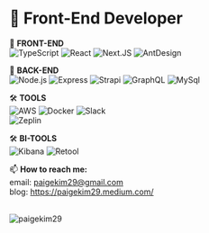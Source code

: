 # 🐣 Front-End Developer

🌱 **FRONT-END** <br />
![TypeScript](https://img.shields.io/badge/TypeScript-black?logo=Typescript)
![React](https://img.shields.io/badge/React-black?logo=react)
![Next.JS](https://img.shields.io/badge/Next.JS-black?logo=Next.JS)
![AntDesign](https://img.shields.io/badge/AntDesign-black?logo=AntDesign)

🌱 **BACK-END** <br />
![Node.js](https://img.shields.io/badge/Node.js-black?logo=node.js)
![Express](https://img.shields.io/badge/Express-black?logo=express)
![Strapi](https://img.shields.io/badge/Strapi-black?logo=Strapi)
![GraphQL](https://img.shields.io/badge/GraphQL-black?logo=GraphQL)
![MySql](https://img.shields.io/badge/MySQL-black?logo=mysql)

🛠 **TOOLS** <br />
![AWS](https://img.shields.io/badge/AWS-black?logo=Amazon-AWS)
![Docker](https://img.shields.io/badge/Docker-black?logo=docker)
![Slack](https://img.shields.io/badge/Slack-black?logo=slack)	 
![Zeplin](https://img.shields.io/badge/Zeplin-black)

🛠 **BI-TOOLS** <br />
![Kibana](https://img.shields.io/badge/Kibana-black?logo=Kibana)
![Retool](https://img.shields.io/badge/Retool-black?logo=Retool)

📫 **How to reach me:** <br />
email: paigekim29@gmail.com <br />
blog: https://paigekim29.medium.com/ <br />
<br />

<img align="left" src="https://github-readme-streak-stats.herokuapp.com/?user=paigekim29&" alt="paigekim29" />
